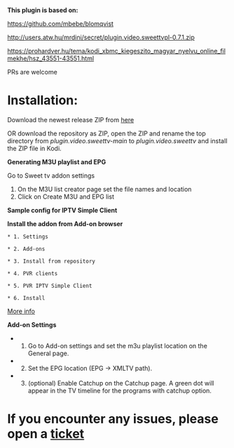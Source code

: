 **This plugin is based on:**

https://github.com/mbebe/blomqvist

http://users.atw.hu/mrdini/secret/plugin.video.sweettvpl-0.7.1.zip

https://prohardver.hu/tema/kodi_xbmc_kiegeszito_magyar_nyelvu_online_filmekhe/hsz_43551-43551.html

PRs are welcome


# Installation:
Download the newest release ZIP from [here](https://github.com/david-hazi/plugin.video.sweettv/releases/latest)

OR download the repository as ZIP, open the ZIP and rename the top directory from *plugin.video.sweettv-main* to *plugin.video.sweettv* and install the ZIP file in Kodi.

**Generating M3U playlist and EPG**

Go to Sweet tv addon settings

1. On the M3U list creator page set the file names and location
2. Click on Create M3U and EPG list

**Sample config for IPTV Simple Client**

**Install the addon from Add-on browser**

    * 1. Settings
    
    * 2. Add-ons
    
    * 3. Install from repository
    
    * 4. PVR clients
    
    * 5. PVR IPTV Simple Client
    
    * 6. Install
	
[More info](https://kodi.wiki/view/Add-on:PVR_IPTV_Simple_Client)

**Add-on Settings**

* 1. Go to Add-on settings and set the m3u playlist location on the General page.
     
* 2. Set the EPG location (EPG -> XMLTV path).

* 3. (optional) Enable Catchup on the Catchup page.
A green dot will appear in the TV timeline for the programs with catchup option.
     

# If you encounter any issues, please open a [ticket](https://github.com/david-hazi/plugin.video.sweettv/issues/new)

